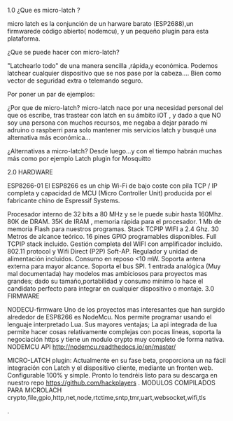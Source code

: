 1.0 ¿Que es micro-latch ? 

micro latch es la conjunción de un harware barato (ESP2688),un firmwarede código abierto( nodemcu), y un pequeño plugin para esta plataforma.

¿Que se puede hacer con micro-latch?

"Latchearlo todo" de una manera sencilla ,rápida,y económica. Podemos latchear cualquier dispositivo que se nos pase por la cabeza.... 
Bien como vector de seguridad extra o telemando seguro.


Por poner un par de ejemplos: 



¿Por que de micro-latch? micro-latch nace por una necesidad personal del que os escribe, tras trastear con latch en su ámbito iOT , y dado a que NO soy una persona con muchos recursos, me negaba a dejar parado mi adruino o raspberri para solo mantener mis servicios latch y busqué una alternativa más económica...

¿Alternativas a micro-latch? Desde luego...y con el tiempo habrán muchas más como por ejemplo  Latch plugin for Mosquitto 


2.0 HARDWARE

ESP8266-01
El ESP8266 es un chip Wi-Fi de bajo coste con pila TCP / IP completa y capacidad de MCU (Micro Controller Unit) producida por el fabricante chino de Espressif Systems.

Procesador interno de 32 bits a 80 MHz y se le puede subir hasta 160Mhz.
80K de DRAM.
35K de IRAM , memoria rápida para el procesador.
1 Mb de memoria Flash para nuestros programas.
Stack TCPIP WIFI a 2.4 Ghz.
30 Metros de alcance teórico.
16 pines GPIO programables disponibles.
Full TCPIP stack incluido.
Gestión completa del WIFI con amplificador incluido.
802.11 protocol y Wifi Direct (P2P) Soft-AP.
Regulador y unidad de alimentación incluidos.
Consumo en reposo <10 mW.
Soporta antena externa para mayor alcance.
Soporta el bus SPI.
1 entrada analógica (Muy mal documentada)
hay modelos mas ambiciosos para proyectos mas grandes; dado su tamaño,portabilidad y consumo mínimo lo hace el candidato perfecto para integrar en cualquier dispositivo o montaje.
3.0 FIRMWARE

NODECU-firmware Uno de los proyectos mas interesantes que han surgido alrededor de ESP8266 es NodeMcu. Nos permite programar usando el lenguaje interpretado Lua. Sus mayores ventajas; La api integrada de lua permite hacer cosas relativamente complejas con pocas lineas, soporta la negociación https y tiene un modulo crypto muy completo de forma nativa.
NODEMCU API
http://nodemcu.readthedocs.io/en/master/


MICRO-LATCH plugin: Actualmente en su fase beta, proporciona un na fácil integración con Latch y el dispositivo cliente, mediante un fronten web. Configurable 100% y simple. Pronto lo tendréis listo para su descarga en nuestro repo https://github.com/hackplayers .
MODULOS COMPILADOS PARA MICROLACH
crypto,file,gpio,http,net,node,rtctime,sntp,tmr,uart,websocket,wifi,tls

.
